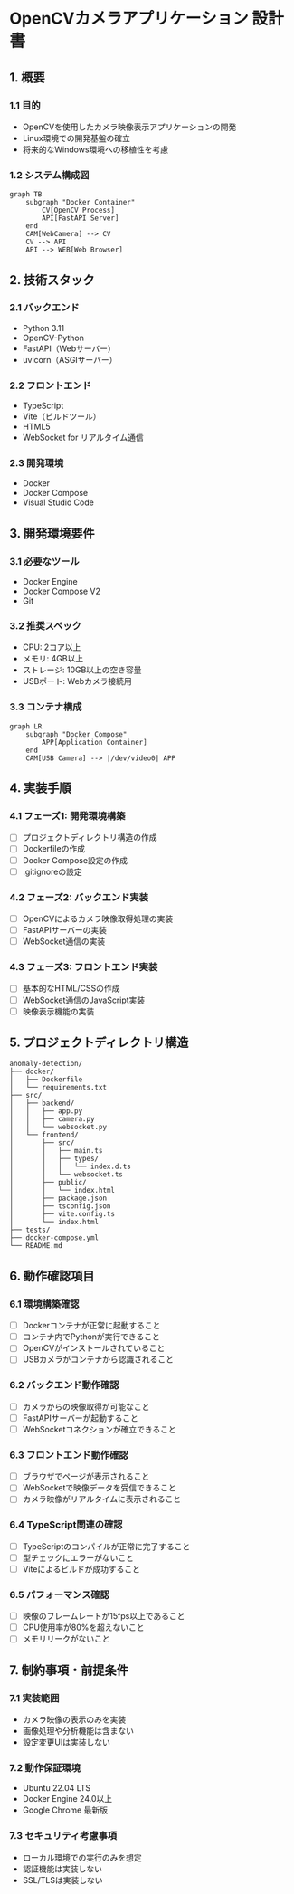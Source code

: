 # OpenCVカメラアプリケーション 設計書

## 1. 概要

### 1.1 目的
- OpenCVを使用したカメラ映像表示アプリケーションの開発
- Linux環境での開発基盤の確立
- 将来的なWindows環境への移植性を考慮

### 1.2 システム構成図

```mermaid
graph TB
    subgraph "Docker Container"
        CV[OpenCV Process]
        API[FastAPI Server]
    end
    CAM[WebCamera] --> CV
    CV --> API
    API --> WEB[Web Browser]
```

## 2. 技術スタック

### 2.1 バックエンド
- Python 3.11
- OpenCV-Python
- FastAPI（Webサーバー）
- uvicorn（ASGIサーバー）

### 2.2 フロントエンド
- TypeScript
- Vite（ビルドツール）
- HTML5
- WebSocket for リアルタイム通信

### 2.3 開発環境
- Docker
- Docker Compose
- Visual Studio Code

## 3. 開発環境要件

### 3.1 必要なツール
- Docker Engine
- Docker Compose V2
- Git

### 3.2 推奨スペック
- CPU: 2コア以上
- メモリ: 4GB以上
- ストレージ: 10GB以上の空き容量
- USBポート: Webカメラ接続用

### 3.3 コンテナ構成
```mermaid
graph LR
    subgraph "Docker Compose"
        APP[Application Container]
    end
    CAM[USB Camera] --> |/dev/video0| APP
```

## 4. 実装手順

### 4.1 フェーズ1: 開発環境構築
- [ ] プロジェクトディレクトリ構造の作成
- [ ] Dockerfileの作成
- [ ] Docker Compose設定の作成
- [ ] .gitignoreの設定

### 4.2 フェーズ2: バックエンド実装
- [ ] OpenCVによるカメラ映像取得処理の実装
- [ ] FastAPIサーバーの実装
- [ ] WebSocket通信の実装

### 4.3 フェーズ3: フロントエンド実装
- [ ] 基本的なHTML/CSSの作成
- [ ] WebSocket通信のJavaScript実装
- [ ] 映像表示機能の実装

## 5. プロジェクトディレクトリ構造

```
anomaly-detection/
├── docker/
│   ├── Dockerfile
│   └── requirements.txt
├── src/
│   ├── backend/
│   │   ├── app.py
│   │   ├── camera.py
│   │   └── websocket.py
│   └── frontend/
│       ├── src/
│       │   ├── main.ts
│       │   ├── types/
│       │   │   └── index.d.ts
│       │   └── websocket.ts
│       ├── public/
│       │   └── index.html
│       ├── package.json
│       ├── tsconfig.json
│       ├── vite.config.ts
│       └── index.html
├── tests/
├── docker-compose.yml
└── README.md
```

## 6. 動作確認項目

### 6.1 環境構築確認
- [ ] Dockerコンテナが正常に起動すること
- [ ] コンテナ内でPythonが実行できること
- [ ] OpenCVがインストールされていること
- [ ] USBカメラがコンテナから認識されること

### 6.2 バックエンド動作確認
- [ ] カメラからの映像取得が可能なこと
- [ ] FastAPIサーバーが起動すること
- [ ] WebSocketコネクションが確立できること

### 6.3 フロントエンド動作確認
- [ ] ブラウザでページが表示されること
- [ ] WebSocketで映像データを受信できること
- [ ] カメラ映像がリアルタイムに表示されること

### 6.4 TypeScript関連の確認
- [ ] TypeScriptのコンパイルが正常に完了すること
- [ ] 型チェックにエラーがないこと
- [ ] Viteによるビルドが成功すること

### 6.5 パフォーマンス確認
- [ ] 映像のフレームレートが15fps以上であること
- [ ] CPU使用率が80%を超えないこと
- [ ] メモリリークがないこと

## 7. 制約事項・前提条件

### 7.1 実装範囲
- カメラ映像の表示のみを実装
- 画像処理や分析機能は含まない
- 設定変更UIは実装しない

### 7.2 動作保証環境
- Ubuntu 22.04 LTS
- Docker Engine 24.0以上
- Google Chrome 最新版

### 7.3 セキュリティ考慮事項
- ローカル環境での実行のみを想定
- 認証機能は実装しない
- SSL/TLSは実装しない